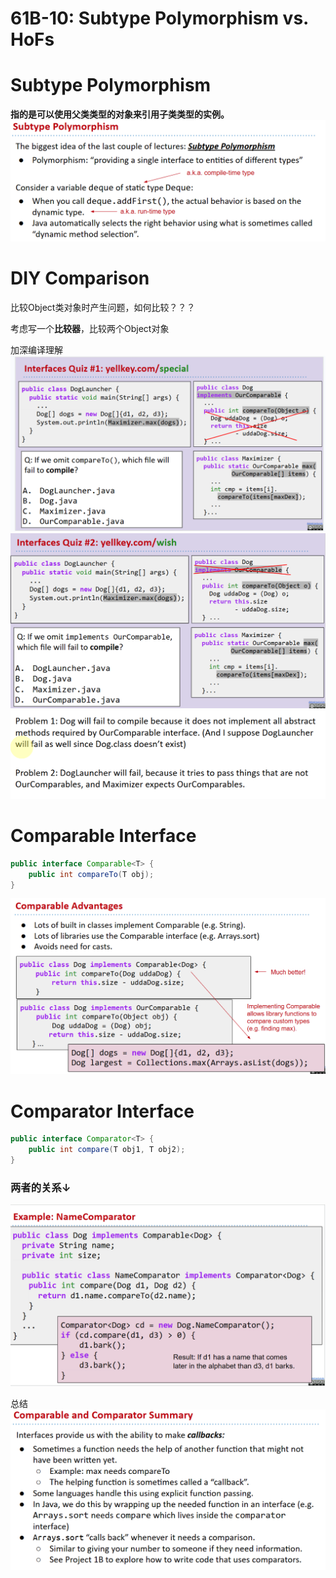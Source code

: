 # 61B-10: Subtype Polymorphism vs. HoFs

# Subtype Polymorphism
**指的是可以使用父类类型的对象来引用子类类型的实例。**
![](image.png)

# DIY Comparison
比较Object类对象时产生问题，如何比较？？？

考虑写一个**比较器**，比较两个Object对象

加深编译理解
![alt text](image-1.png)
![alt text](image-2.png)
![alt text](image-3.png)

# Comparable Interface
```java
public interface Comparable<T> {
    public int compareTo(T obj);
}
```
![alt text](image-4.png)

# Comparator Interface
```java
public interface Comparator<T> {
    public int compare(T obj1, T obj2);
}
```
### 两者的关系↓
![alt text](image-5.png)

总结![alt text](image-6.png)
